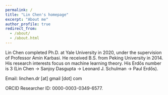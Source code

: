```yaml
---
permalink: /
title: "Lin Chen's homepage"
excerpt: "About me"
author_profile: true
redirect_from: 
  - /about/
  - /about.html
---
```


<!-- ## Under construction -->

<!-- Lin Chen -->
<!-- Ph.D. candidate -->
<!-- Yale Institute for Network Science, Department of Electrical Engineering, Yale University -->

Lin Chen completed Ph.D. at Yale University in 2020, under the supervision of Professor Amin Karbasi. He received B.S. from Peking University in 2014. His research interests focus on machine learning theory. His Erdős number is 3 (Lin Chen -> Sanjoy Dasgupta -> Leonard J. Schulman -> Paul Erdős).

Email: linchen.dr [at] gmail [dot] com

ORCID Researcher ID: 0000-0003-0349-6577.